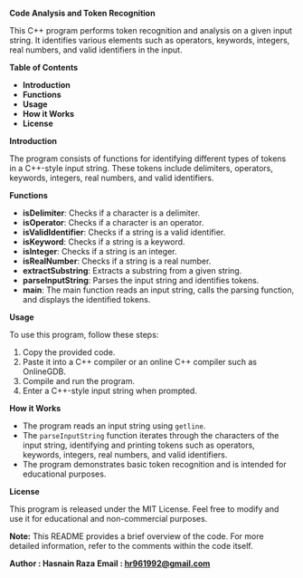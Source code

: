 ****Code Analysis and Token Recognition****

This C++ program performs token recognition and analysis on a given input string. It identifies various elements such as operators, keywords, integers, real numbers, and valid identifiers in the input.

**Table of Contents**

- **Introduction**
- **Functions**
- **Usage**
- **How it Works**
- **License**

**Introduction**

The program consists of functions for identifying different types of tokens in a C++-style input string. These tokens include delimiters, operators, keywords, integers, real numbers, and valid identifiers.

**Functions**

- **isDelimiter**: Checks if a character is a delimiter.
- **isOperator**: Checks if a character is an operator.
- **isValidIdentifier**: Checks if a string is a valid identifier.
- **isKeyword**: Checks if a string is a keyword.
- **isInteger**: Checks if a string is an integer.
- **isRealNumber**: Checks if a string is a real number.
- **extractSubstring**: Extracts a substring from a given string.
- **parseInputString**: Parses the input string and identifies tokens.
- **main**: The main function reads an input string, calls the parsing function, and displays the identified tokens.

**Usage**

To use this program, follow these steps:

1. Copy the provided code.
2. Paste it into a C++ compiler or an online C++ compiler such as OnlineGDB.
3. Compile and run the program.
4. Enter a C++-style input string when prompted.

**How it Works**

- The program reads an input string using `getline`.
- The `parseInputString` function iterates through the characters of the input string, identifying and printing tokens such as operators, keywords, integers, real numbers, and valid identifiers.
- The program demonstrates basic token recognition and is intended for educational purposes.

**License**

This program is released under the MIT License. Feel free to modify and use it for educational and non-commercial purposes.

**Note:** This README provides a brief overview of the code. For more detailed information, refer to the comments within the code itself.

****Author : Hasnain Raza****
****Email : hr961992@gmail.com****
